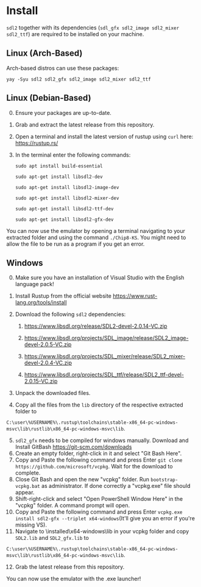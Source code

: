 # Install

`sdl2` together with its dependencies (`sdl_gfx sdl2_image sdl2_mixer sdl2_ttf`)
are required to be installed on your machine.

## Linux (Arch-Based)
Arch-based distros can use these packages:  

`yay -Syu sdl2 sdl2_gfx sdl2_image sdl2_mixer sdl2_ttf`

## Linux (Debian-Based)
0. Ensure your packages are up-to-date.
1. Grab and extract the latest release from this repository.
2. Open a terminal and install the latest version of rustup using `curl` here: https://rustup.rs/
3. In the terminal enter the following commands:  

    `sudo apt install build-essential`  
    
    `sudo apt-get install libsdl2-dev`
    
    `sudo apt-get install libsdl2-image-dev`
    
    `sudo apt-get install libsdl2-mixer-dev`
    
    `sudo apt-get install libsdl2-ttf-dev`
    
    `sudo apt-get install libsdl2-gfx-dev`
    
You can now use the emulator by opening a terminal navigating to your extracted folder and using the command `./Chip8-KS`.
You might need to allow the file to be run as a program if you get an error.
  
## Windows
0. Make sure you have an installation of Visual Studio with the English language pack!
1. Install Rustup from the official website https://www.rust-lang.org/tools/install
2. Download the following `sdl2` dependencies:  

    1. https://www.libsdl.org/release/SDL2-devel-2.0.14-VC.zip  
    
    3. https://www.libsdl.org/projects/SDL_image/release/SDL2_image-devel-2.0.5-VC.zip  
    
    5. https://www.libsdl.org/projects/SDL_mixer/release/SDL2_mixer-devel-2.0.4-VC.zip  
     
    7. https://www.libsdl.org/projects/SDL_ttf/release/SDL2_ttf-devel-2.0.15-VC.zip  
     
3. Unpack the downloaded files.
4. Copy all the files from the `lib` directory of the respective extracted folder to   
  
`C:\user\%USERNAME%\.rustup\toolchains\stable-x86_64-pc-windows-msvc\lib\rustlib\x86_64-pc-windows-msvc\lib`.  
 
5. `sdl2_gfx` needs to be compiled for windows manually. Download and Install GitBash https://git-scm.com/downloads
6. Create an empty folder, right-click in it and select "Git Bash Here".
7. Copy and Paste the following command and press Enter `git clone https://github.com/microsoft/vcpkg`. Wait for the download to complete.
8. Close Git Bash and open the new "vcpkg" folder. Run `bootstrap-vcpkg.bat` as administrator. If done correctly a "vcpkg.exe" file should appear.
9. Shift-right-click and select "Open PowerShell Window Here" in the "vcpkg" folder. A command prompt will open.
10. Copy and Paste the following command and press Enter `vcpkg.exe install sdl2-gfx --triplet x64-windows`(It'll give you an error if you're missing VS). 
11. Navigate to \installed\x64-windows\lib in your vcpkg folder and copy `SDL2.lib` and `SDL2_gfx.lib` to   
  
`C:\user\%USERNAME%\.rustup\toolchains\stable-x86_64-pc-windows-msvc\lib\rustlib\x86_64-pc-windows-msvc\lib`.  

12. Grab the latest release from this repository.

You can now use the emulator with the .exe launcher!

